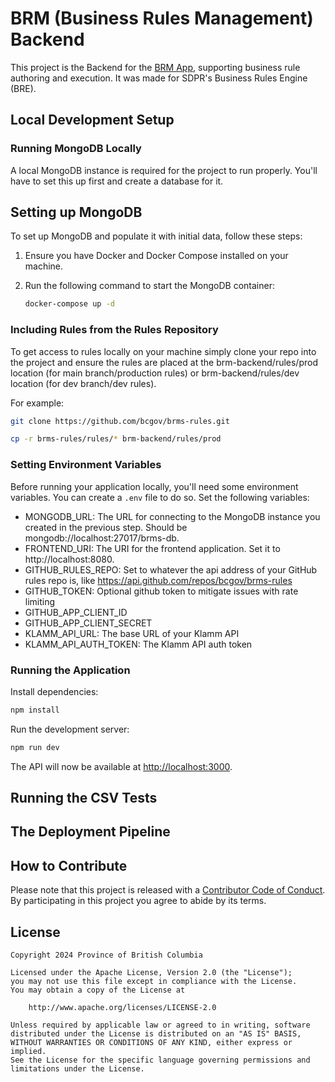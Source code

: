 # BRM (Business Rules Management) Backend

This project is the Backend for the [BRM App](https://github.com/bcgov/brm-app), supporting business rule authoring and execution. It was made for SDPR's Business Rules Engine (BRE).

## Local Development Setup

### Running MongoDB Locally

A local MongoDB instance is required for the project to run properly. You'll have to set this up first and create a database for it.

## Setting up MongoDB

To set up MongoDB and populate it with initial data, follow these steps:

1. Ensure you have Docker and Docker Compose installed on your machine.
2. Run the following command to start the MongoDB container:

   ```sh
   docker-compose up -d
   ```

### Including Rules from the Rules Repository

To get access to rules locally on your machine simply clone your repo into the project and ensure the rules are placed at the brm-backend/rules/prod location (for main branch/production rules) or brm-backend/rules/dev location (for dev branch/dev rules).

For example:

```bash
git clone https://github.com/bcgov/brms-rules.git
```

```bash
cp -r brms-rules/rules/* brm-backend/rules/prod
```

### Setting Environment Variables

Before running your application locally, you'll need some environment variables. You can create a `.env` file to do so. Set the following variables:

- MONGODB_URL: The URL for connecting to the MongoDB instance you created in the previous step. Should be mongodb://localhost:27017/brms-db.
- FRONTEND_URI: The URI for the frontend application. Set it to http://localhost:8080.
- GITHUB_RULES_REPO: Set to whatever the api address of your GitHub rules repo is, like https://api.github.com/repos/bcgov/brms-rules
- GITHUB_TOKEN: Optional github token to mitigate issues with rate limiting
- GITHUB_APP_CLIENT_ID
- GITHUB_APP_CLIENT_SECRET
- KLAMM_API_URL: The base URL of your Klamm API
- KLAMM_API_AUTH_TOKEN: The Klamm API auth token

### Running the Application

Install dependencies:

```bash
npm install
```

Run the development server:

```bash
npm run dev
```

The API will now be available at [http://localhost:3000](http://localhost:3000).

## Running the CSV Tests

## The Deployment Pipeline

## How to Contribute

Please note that this project is released with a [Contributor Code of Conduct](CODE_OF_CONDUCT.md). By participating in this project you agree to abide by its terms.

## License

```
Copyright 2024 Province of British Columbia

Licensed under the Apache License, Version 2.0 (the "License");
you may not use this file except in compliance with the License.
You may obtain a copy of the License at

    http://www.apache.org/licenses/LICENSE-2.0

Unless required by applicable law or agreed to in writing, software
distributed under the License is distributed on an "AS IS" BASIS,
WITHOUT WARRANTIES OR CONDITIONS OF ANY KIND, either express or implied.
See the License for the specific language governing permissions and
limitations under the License.
```
